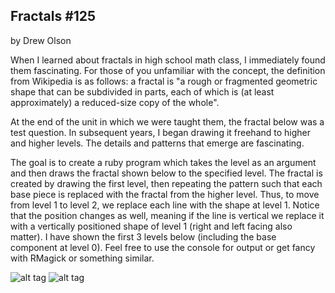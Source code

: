 ## Fractals #125
by Drew Olson

When I learned about fractals in high school math class, I immediately found them fascinating. For those of you unfamiliar with the concept, the definition from Wikipedia is as follows: a fractal is "a rough or fragmented geometric shape that can be subdivided in parts, each of which is (at least approximately) a reduced-size copy of the whole".

At the end of the unit in which we were taught them, the fractal below was a test question. In subsequent years, I began drawing it freehand to higher and higher levels. The details and patterns that emerge are fascinating.

The goal is to create a ruby program which takes the level as an argument and then draws the fractal shown below to the specified level. The fractal is created by drawing the first level, then repeating the pattern such that each base piece is replaced with the fractal from the higher level. Thus, to move from level 1 to level 2, we replace each line with the shape at level 1. Notice that the position changes as well, meaning if the line is vertical we replace it with a vertically positioned shape of level 1 (right and left facing also matter). I have shown the first 3 levels below (including the base component at level 0). Feel free to use the console for output or get fancy with RMagick or something similar.

![alt tag](http://rubyquiz.com/images/fractal_F_FLFRFRFLF_3.png)
![alt tag](http://www.fractalsciencekit.com/fractals/large/Fractal-Mobius-Dragon-IFS-04.jpg)
